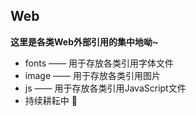 ## Web

**这里是各类Web外部引用的集中地呦~**

- fonts —— 用于存放各类引用字体文件
- image —— 用于存放各类引用图片
- js —— 用于存放各类引用JavaScript文件
- 持续耕耘中 :ear_of_rice:
